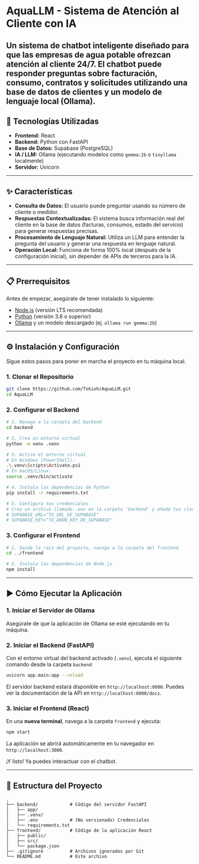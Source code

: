 # AquaLLM - Sistema de Atención al Cliente con IA

Un sistema de chatbot inteligente diseñado para que las empresas de agua potable ofrezcan atención al cliente 24/7. El chatbot puede responder preguntas sobre facturación, consumo, contratos y solicitudes utilizando una base de datos de clientes y un modelo de lenguaje local (Ollama).
---

## 🚀 Tecnologías Utilizadas

-   **Frontend:** React
-   **Backend:** Python con FastAPI
-   **Base de Datos:** Supabase (PostgreSQL)
-   **IA / LLM:** Ollama (ejecutando modelos como `gemma:2b` o `tinyllama` localmente)
-   **Servidor:** Uvicorn

---

## ✨ Características

-   **Consulta de Datos:** El usuario puede preguntar usando su número de cliente o medidor.
-   **Respuestas Contextualizadas:** El sistema busca información real del cliente en la base de datos (facturas, consumos, estado del servicio) para generar respuestas precisas.
-   **Procesamiento de Lenguaje Natural:** Utiliza un LLM para entender la pregunta del usuario y generar una respuesta en lenguaje natural.
-   **Operación Local:** Funciona de forma 100% local (después de la configuración inicial), sin depender de APIs de terceros para la IA.

---

## 📋 Prerrequisitos

Antes de empezar, asegúrate de tener instalado lo siguiente:

-   [Node.js](https://nodejs.org/en/) (versión LTS recomendada)
-   [Python](https://www.python.org/downloads/) (versión 3.8 o superior)
-   [Ollama](https://ollama.com/) y un modelo descargado (ej. `ollama run gemma:2b`)

---

## ⚙️ Instalación y Configuración

Sigue estos pasos para poner en marcha el proyecto en tu máquina local.

### 1. Clonar el Repositorio

```bash
git clone https://github.com/Tokioh/AquaLLM.git
cd AquaLLM
```

### 2. Configurar el Backend

```bash
# 1. Navega a la carpeta del backend
cd backend

# 2. Crea un entorno virtual
python -m venv .venv

# 3. Activa el entorno virtual
# En Windows (PowerShell):
.\.venv\Scripts\Activate.ps1
# En macOS/Linux:
source .venv/bin/activate

# 4. Instala las dependencias de Python
pip install -r requirements.txt

# 5. Configura tus credenciales
# Crea un archivo llamado .env en la carpeta 'backend' y añade tus claves:
# SUPABASE_URL="TU_URL_DE_SUPABASE"
# SUPABASE_KEY="TU_ANON_KEY_DE_SUPABASE"
```

### 3. Configurar el Frontend

```bash
# 1. Desde la raíz del proyecto, navega a la carpeta del frontend
cd ../frontend

# 2. Instala las dependencias de Node.js
npm install
```

---

## ▶️ Cómo Ejecutar la Aplicación

### 1. Iniciar el Servidor de Ollama

Asegúrate de que la aplicación de Ollama se esté ejecutando en tu máquina.

### 2. Iniciar el Backend (FastAPI)

Con el entorno virtual del backend activado (`.venv`), ejecuta el siguiente comando desde la carpeta `backend`:

```bash
uvicorn app.main:app --reload
```

El servidor backend estará disponible en `http://localhost:8000`. Puedes ver la documentación de la API en `http://localhost:8000/docs`.

### 3. Iniciar el Frontend (React)

En una **nueva terminal**, navega a la carpeta `frontend` y ejecuta:

```bash
npm start
```

La aplicación se abrirá automáticamente en tu navegador en `http://localhost:3000`.

¡Y listo! Ya puedes interactuar con el chatbot.

---

## 📂 Estructura del Proyecto

```
.
├── backend/            # Código del servidor FastAPI
│   ├── app/
│   ├── .venv/
│   ├── .env            # (No versionado) Credenciales
│   └── requirements.txt
├── frontend/           # Código de la aplicación React
│   ├── public/
│   ├── src/
│   └── package.json
├── .gitignore          # Archivos ignorados por Git
└── README.md           # Este archivo
```
